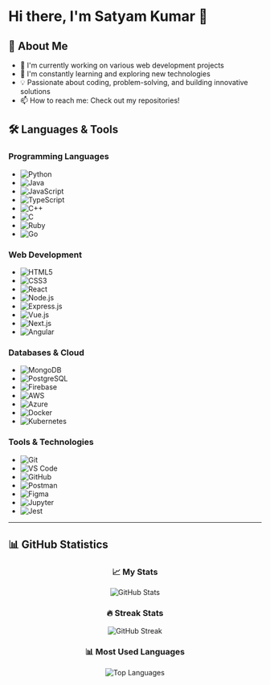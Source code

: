 # Hi there, I'm Satyam Kumar 👋

## 🚀 About Me
- 🔭 I'm currently working on various web development projects
- 🌱 I'm constantly learning and exploring new technologies
- 💡 Passionate about coding, problem-solving, and building innovative solutions
- 📫 How to reach me: Check out my repositories!

## 🛠️ Languages & Tools

### Programming Languages
- ![Python](https://img.shields.io/badge/python-3670A0?style=for-the-badge&logo=python&logoColor=ffdd54)
- ![Java](https://img.shields.io/badge/java-%23ED8B00.svg?style=for-the-badge&logo=openjdk&logoColor=white)
- ![JavaScript](https://img.shields.io/badge/javascript-%23323330.svg?style=for-the-badge&logo=javascript&logoColor=%23F7DF1E)
- ![TypeScript](https://img.shields.io/badge/typescript-%23007ACC.svg?style=for-the-badge&logo=typescript&logoColor=white)
- ![C++](https://img.shields.io/badge/c++-%2300599C.svg?style=for-the-badge&logo=c%2B%2B&logoColor=white)
- ![C](https://img.shields.io/badge/c-%2300599C.svg?style=for-the-badge&logo=c&logoColor=white)
- ![Ruby](https://img.shields.io/badge/ruby-%23CC342D.svg?style=for-the-badge&logo=ruby&logoColor=white)
- ![Go](https://img.shields.io/badge/go-%2300ADD8.svg?style=for-the-badge&logo=go&logoColor=white)

### Web Development
- ![HTML5](https://img.shields.io/badge/html5-%23E34F26.svg?style=for-the-badge&logo=html5&logoColor=white)
- ![CSS3](https://img.shields.io/badge/css3-%231572B6.svg?style=for-the-badge&logo=css3&logoColor=white)
- ![React](https://img.shields.io/badge/react-%2320232a.svg?style=for-the-badge&logo=react&logoColor=%2361DAFB)
- ![Node.js](https://img.shields.io/badge/node.js-6DA55F?style=for-the-badge&logo=node.js&logoColor=white)
- ![Express.js](https://img.shields.io/badge/express.js-%23404d59.svg?style=for-the-badge&logo=express&logoColor=%2361DAFB)
- ![Vue.js](https://img.shields.io/badge/vuejs-%2335495e.svg?style=for-the-badge&logo=vuedotjs&logoColor=%234FC08D)
- ![Next.js](https://img.shields.io/badge/Next-black?style=for-the-badge&logo=next.js&logoColor=white)
- ![Angular](https://img.shields.io/badge/angular-%23DD0031.svg?style=for-the-badge&logo=angular&logoColor=white)

### Databases & Cloud
- ![MongoDB](https://img.shields.io/badge/MongoDB-%234ea94b.svg?style=for-the-badge&logo=mongodb&logoColor=white)
- ![PostgreSQL](https://img.shields.io/badge/postgres-%23316192.svg?style=for-the-badge&logo=postgresql&logoColor=white)
- ![Firebase](https://img.shields.io/badge/firebase-%23039BE5.svg?style=for-the-badge&logo=firebase)
- ![AWS](https://img.shields.io/badge/AWS-%23FF9900.svg?style=for-the-badge&logo=amazon-aws&logoColor=white)
- ![Azure](https://img.shields.io/badge/azure-%230072C6.svg?style=for-the-badge&logo=microsoftazure&logoColor=white)
- ![Docker](https://img.shields.io/badge/docker-%230db7ed.svg?style=for-the-badge&logo=docker&logoColor=white)
- ![Kubernetes](https://img.shields.io/badge/kubernetes-%23326ce5.svg?style=for-the-badge&logo=kubernetes&logoColor=white)

### Tools & Technologies
- ![Git](https://img.shields.io/badge/git-%23F05033.svg?style=for-the-badge&logo=git&logoColor=white)
- ![VS Code](https://img.shields.io/badge/VS%20Code-0078d7.svg?style=for-the-badge&logo=visual-studio-code&logoColor=white)
- ![GitHub](https://img.shields.io/badge/github-%23121011.svg?style=for-the-badge&logo=github&logoColor=white)
- ![Postman](https://img.shields.io/badge/Postman-FF6C37?style=for-the-badge&logo=postman&logoColor=white)
- ![Figma](https://img.shields.io/badge/figma-%23F24E1E.svg?style=for-the-badge&logo=figma&logoColor=white)
- ![Jupyter](https://img.shields.io/badge/jupyter-%23FA0F00.svg?style=for-the-badge&logo=jupyter&logoColor=white)
- ![Jest](https://img.shields.io/badge/-jest-%23C21325?style=for-the-badge&logo=jest&logoColor=white)

---

## 📊 GitHub Statistics

<div align="center">

### 📈 My Stats
![GitHub Stats](https://github-readme-stats.vercel.app/api?username=Satyam-6200&show_icons=true&theme=radical&hide_border=true&count_private=true)

### 🔥 Streak Stats
![GitHub Streak](https://github-readme-streak-stats.herokuapp.com/?user=Satyam-6200&theme=radical&hide_border=true)

### 📊 Most Used Languages
![Top Languages](https://github-readme-stats.vercel.app/api/top-langs/?username=Satyam-6200&layout=compact&theme=radical&hide_border=true&langs_count=8)

</div>
